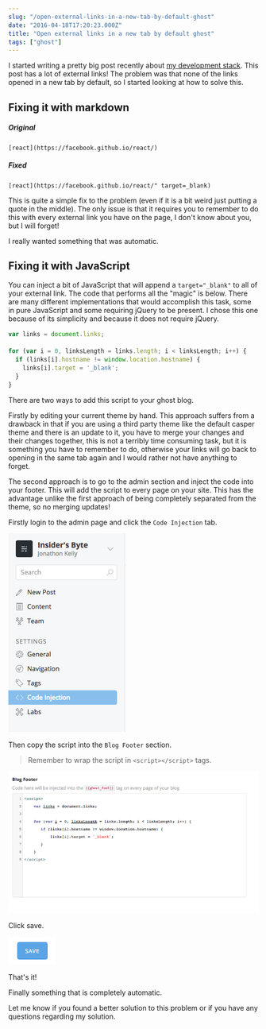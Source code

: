 ```yaml
---
slug: "/open-external-links-in-a-new-tab-by-default-ghost"
date: "2016-04-18T17:20:23.000Z"
title: "Open external links in a new tab by default ghost"
tags: ["ghost"]
---
```


I started writing a pretty big post recently about
[my development stack](https://www.insidersbyte.com/my-development-stack/). This
post has a lot of external links! The problem was that none of the links opened
in a new tab by default, so I started looking at how to solve this.

## Fixing it with markdown

##### Original

```
[react](https://facebook.github.io/react/)
```

##### Fixed

```
[react](https://facebook.github.io/react/" target=_blank)
```

This is quite a simple fix to the problem (even if it is a bit weird just
putting a quote in the middle). The only issue is that it requires you to
remember to do this with every external link you have on the page, I don't know
about you, but I will forget!

I really wanted something that was automatic.

## Fixing it with JavaScript

You can inject a bit of JavaScript that will append a `target="_blank"` to all
of your external link. The code that performs all the "magic" is below. There
are many different implementations that would accomplish this task, some in pure
JavaScript and some requiring jQuery to be present. I chose this one because of
its simplicity and because it does not require jQuery.

```javascript
var links = document.links;

for (var i = 0, linksLength = links.length; i < linksLength; i++) {
  if (links[i].hostname != window.location.hostname) {
    links[i].target = '_blank';
  }
}
```

There are two ways to add this script to your ghost blog.

Firstly by editing your current theme by hand. This approach suffers from a
drawback in that if you are using a third party theme like the default casper
theme and there is an update to it, you have to merge your changes and their
changes together, this is not a terribly time consuming task, but it is
something you have to remember to do, otherwise your links will go back to
opening in the same tab again and I would rather not have anything to forget.

The second approach is to go to the admin section and inject the code into your
footer. This will add the script to every page on your site. This has the
advantage unlike the first approach of being completely separated from the
theme, so no merging updates!

Firstly login to the admin page and click the `Code Injection` tab.

![](./images/code_injection-1.png)

Then copy the script into the `Blog Footer` section.

> Remember to wrap the script in `<script></script>` tags.

![](./images/code_injection_footer.png)

Click save.

![](./images/save_button.png)

That's it!

Finally something that is completely automatic.

Let me know if you found a better solution to this problem or if you have any
questions regarding my solution.
